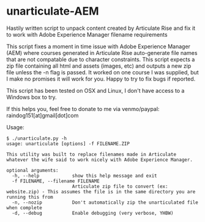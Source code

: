 # unarticulate-AEM
Hastily written script to unpack content created by Articulate Rise and fix it to work with Adobe Experience Manager filename requirements

This script fixes a moment in time issue with Adobe Experience Manager (AEM) where courses generated in Articulate Rise auto-generate file names that are not compatable due to character constraints. This script expects a zip file containing all html and assets (images, etc) and outputs a new zip file unless the -n flag is passed. It worked on one course I was supplied, but I make no promises it will work for you. Happy to try to fix bugs if reported. 

This script has been tested on OSX and Linux, I don't have access to a Windows box to try.

If this helps you, feel free to donate to me via venmo/paypal: raindog151[at]gmail[dot]com

Usage:

```
$ ./unarticulate.py -h
usage: unarticulate [options] -f FILENAME.ZIP

This utility was built to replace filenames made in Articulate whatever the wife said to work nicely with Adobe Experience Manager.

optional arguments:
  -h, --help            show this help message and exit
  -f FILENAME, --filename FILENAME
                        Articulate zip file to convert (ex: website.zip) - This assumes the file is in the same directory you are running this from
  -n, --nozip           Don't automatically zip the unarticulated file when complete
  -d, --debug           Enable debugging (very verbose, YHBW)
```
